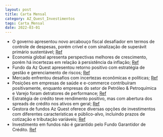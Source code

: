 ```yaml
---
layout: post
title: Carta Mensal
category: AZ_Quest_Investimentos
tags: Carta_Mensal
date: 2022-03-01
---
```


- O governo apresentou novo arcabouço fiscal desafiador em termos de controle de despesas, porém crível e com sinalização de superávit primário sustentável;
<a href="#" onclick="search_on_pdf('O governo apresentou o arcabouço fiscal para substituir o teto de gastos, caracterizado por impor l')">Ref</a>
- Economia global apresenta perspectivas melhores de crescimento, porém há incertezas em relação à persistência da inflação;
<a href="#" onclick="search_on_pdf('ESTRATÉGIA MACRO A economia global tem apresentado perspectivas melhores em termos de crescimento ')">Ref</a>
- Fundo da Az Quest apresentou retorno positivo com estratégia de gestão e gerenciamento de riscos;
<a href="#" onclick="search_on_pdf('resultado de 2,66% e o fundo AZ Quest Multi PWR, versão arrojada da estratégia Macro e que busca um')">Ref</a>
- Mercado enfrentou desafios com incertezas econômicas e políticas;
<a href="#" onclick="search_on_pdf('estrutura de gerenciamento de risco, que nos ajudou a navegar pela volatilidade do mercado. Ao lon')">Ref</a>
- Posições em empresas de saúde e e-commerce contribuíram positivamente, enquanto empresas do setor de Petróleo & Petroquímica e Varejo foram detratores de performance;
<a href="#" onclick="search_on_pdf('empresas dos setores de Petróleo & Petroquímica e Varejo foram os maiores detratores de performance')">Ref</a>
- Estratégia de crédito teve rendimento positivo, mas com abertura dos spreads de crédito nos ativos em geral;
<a href="#" onclick="search_on_pdf('Na estratégia de debêntures em CDI tivemos mais um mês de abertura dos spreads de crédito nos ativo')">Ref</a>
- Gestora de fundos Az Quest oferece diversas opções de investimentos com diferentes características e público-alvo, incluindo prazos de cotização e tributação variáveis;
<a href="#" onclick="search_on_pdf('para seus cotistas. AZ QUEST AÇÕES FIC FIA (07.279.657/0001-89): ações livre, tributação renda vari')">Ref</a>
- Investimento em fundos não é garantido pelo Fundo Garantidor de Crédito.
<a href="#" onclick="search_on_pdf('como parte integrante de suas políticas de investimento. Tais estratégias, da forma como são adotada')">Ref</a>
